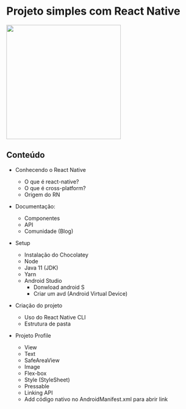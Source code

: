 # Projeto simples com React Native


<img width="300px" src="https://user-images.githubusercontent.com/77419604/172055094-ab27d8dd-5cdd-4328-b255-37168ba947d7.png"/>

## Conteúdo

- Conhecendo o React Native
  - O que é react-native?
  - O que é cross-platform?
  - Origem do RN

- Documentação:
  - Componentes
  - API
  - Comunidade (Blog)

- Setup
  - Instalação do Chocolatey
  - Node
  - Java 11 (JDK)
  - Yarn
  - Android Studio
    - Donwload android S
    - Criar um avd (Android Virtual Device)

- Criação do projeto
  - Uso do React Native CLI
  - Estrutura de pasta

- Projeto Profile
  - View
  - Text
  - SafeAreaView
  - Image
  - Flex-box
  - Style (StyleSheet)
  - Pressable
  - Linking API
  - Add código nativo no AndroidManifest.xml para abrir link
